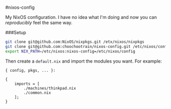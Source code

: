 #nixos-config

My NixOS configuration. I have no idea what I'm doing and now you can _reproducibly_ feel the same way.

###Setup
```bash
git clone git@github.com:NixOS/nixpkgs.git /etx/nixos/nixpkgs
git clone git@github.com:choochootrain/nixos-config.git /etc/nixos/config
export NIX_PATH=/etc/nixos:nixos-config=/etc/nixos/config
```

Then create a `default.nix` and import the modules you want. For example:
```
{ config, pkgs, ... }:

{
    imports = [
        ./machines/thinkpad.nix
        ./common.nix
    ];
}
```
